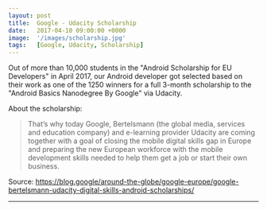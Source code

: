 ```yaml
---
layout: post
title:  Google - Udacity Scholarship
date:   2017-04-10 09:00:00 +0000
image:  '/images/scholarship.jpg'
tags:   [Google, Udacity, Scholarship]
---
```

Out of more than 10,000 students in the "Android Scholarship for EU Developers" in April 2017, our Android developer got selected based on their work as one of the 1250 winners for a full 3-month scholarship to the "Android Basics Nanodegree By Google" via Udacity.

About the scholarship:

>That’s why today Google, Bertelsmann (the global media, services and education company) and e-learning provider Udacity are coming together with a goal of closing the mobile digital skills gap in Europe and preparing the new European workforce with the mobile development skills needed to help them get a job or start their own business. 

Source: https://blog.google/around-the-globe/google-europe/google-bertelsmann-udacity-digital-skills-android-scholarships/

***
